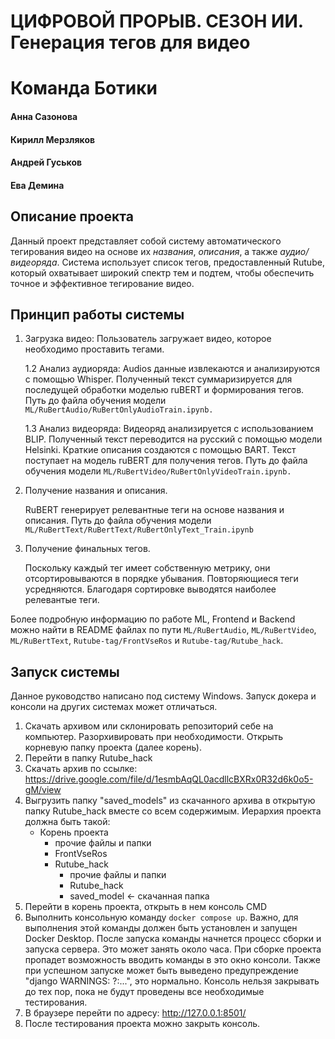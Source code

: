 # ЦИФРОВОЙ ПРОРЫВ. СЕЗОН ИИ. Генерация тегов для видео
# Команда Ботики
#### Анна Сазонова
#### Кирилл Мерзляков
#### Андрей Гуськов
#### Ева Демина
## Описание проекта
Данный проект представляет собой систему автоматического тегирования видео на основе их _названия_, _описания_, а также _аудио/видеоряда_. Система использует список тегов, предоставленный Rutube, который охватывает широкий спектр тем и подтем, чтобы обеспечить точное и эффективное тегирование видео.
## Принцип работы системы

1. Загрузка видео: Пользователь загружает видео, которое необходимо проставить тегами.

    1.2 Анализ аудиоряда:
Audios данные извлекаются и анализируются с помощью Whisper.
Полученный текст суммаризируется для последущей обработки моделью ruBERT и формирования тегов. Путь до файла обучения модели ```ML/RuBertAudio/RuBertOnlyAudioTrain.ipynb.```

    1.3 Анализ видеоряда:
Видеоряд анализируется с использованием BLIP. Полученный текст переводится на русский с помощью модели Helsinki.
Краткие описания создаются с помощью BART. Текст поступает на модель ruBERT для получения тегов. Путь до файла обучения модели ```ML/RuBertVideo/RuBertOnlyVideoTrain.ipynb.```
2. Получение названия и описания.

   RuBERT генерирует релевантные теги на основе названия и описания. Путь до файла обучения модели ```ML/RuBertText/RuBertText/RuBertOnlyText_Train.ipynb```
3. Получение финальных тегов.

   Поскольку каждый тег имеет собственную метрику, они отсортировываются в порядке убывания. Повторяющиеся теги усредняются. Благодаря сортировке выводятся наиболее релевантые теги.

Более подробную информацию по работе ML, Frontend и Backend можно найти в README файлах по пути ```ML/RuBertAudio```, ```ML/RuBertVideo```, ```ML/RuBertText```, ```Rutube-tag/FrontVseRos``` и ```Rutube-tag/Rutube_hack```.

## Запуск системы
Данное руководство написано под систему Windows. Запуск докера и консоли на других системах может отличаться.
1. Скачать архивом или склонировать репозиторий себе на компьютер. Разорхивировать при необходимости. Открыть корневую папку проекта (далее корень).
2. Перейти в папку Rutube_hack
3. Скачать архив по ссылке: https://drive.google.com/file/d/1esmbAqQL0acdllcBXRx0R32d6k0o5-gM/view
4. Выгрузить папку "saved_models" из скачанного архива в открытую папку Rutube_hack вместе со всем содержимым. Иерархия проекта должна быть такой:
   - Корень проекта
       - прочие файлы и папки
       - FrontVseRos
       - Rutube_hack
           - прочие файлы и папки
           - Rutube_hack
           - saved_model  <- скачанная папка
5. Перейти в корень проекта, открыть в нем консоль CMD
6. Выполнить консольную команду ```docker compose up```. Важно, для выполнения этой команды должен быть установлен и запущен Docker Desktop. После запуска команды начнется процесс сборки и запуска сервера. Это может занять около часа. При сборке проекта пропадет возможность вводить команды в это окно консоли. Также при успешном запуске может быть выведено предупреждение "django WARNINGS: ?:...", это нормально. Консоль нельзя закрывать до тех пор, пока не будут проведены все необходимые тестирования.
7. В браузере перейти по адресу: http://127.0.0.1:8501/
8. После тестирования проекта можно закрыть консоль.
